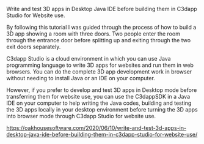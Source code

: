 Write and test 3D apps in Desktop Java IDE before building them in C3dapp Studio for Website use.

By following this tutorial I was guided through the process of how to build a 3D app showing a room with three doors. Two people enter the room through the entrance door before splitting up and exiting through the two exit doors separately.

C3dapp Studio is a cloud environment in which you can use Java programming language to write 3D apps for websites and run them in web browsers. You can do the complete 3D app development work in browser without needing to install Java or an IDE on your computer.

However, if you prefer to develop and test 3D apps in Desktop mode before transferring them for website use, you can use the C3dappSDK in a Java IDE on your computer to help writing the Java codes, building and testing the 3D apps locally in your desktop environment before turning the 3D apps into browser mode through C3dapp Studio for website use.

https://oakhousesoftware.com/2020/06/10/write-and-test-3d-apps-in-desktop-java-ide-before-building-them-in-c3dapp-studio-for-website-use/
